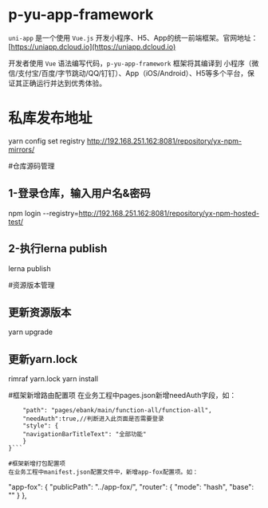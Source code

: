 # p-yu-app-framework

`uni-app` 是一个使用 `Vue.js` 开发小程序、H5、App的统一前端框架。官网地址：[https://uniapp.dcloud.io](https://uniapp.dcloud.io)

开发者使用 `Vue` 语法编写代码，`p-yu-app-framework` 框架将其编译到 小程序（微信/支付宝/百度/字节跳动/QQ/钉钉）、App（iOS/Android）、H5等多个平台，保证其正确运行并达到优秀体验。

# 私库发布地址
yarn config set registry http://192.168.251.162:8081/repository/yx-npm-mirrors/

#仓库源码管理
## 1-登录仓库，输入用户名&密码
npm login --registry=http://192.168.251.162:8081/repository/yx-npm-hosted-test/
## 2-执行lerna publish
lerna publish


#资源版本管理
## 更新资源版本
yarn upgrade
## 更新yarn.lock
rimraf yarn.lock
yarn install



#框架新增路由配置项
在业务工程中pages.json新增needAuth字段，如：
```{
    "path": "pages/ebank/main/function-all/function-all",
    "needAuth":true,//判断进入此页面是否需要登录
    "style": {
    "navigationBarTitleText": "全部功能"
    }
}```

#框架新增打包配置项
在业务工程中manifest.json配置文件中，新增app-fox配置项。如：
```
"app-fox": {
    "publicPath": "../app-fox/",
    "router": {
      "mode": "hash",
      "base": ""
    }
  },
```
